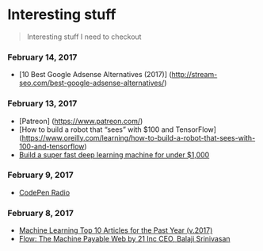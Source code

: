 # Interesting stuff

> Interesting stuff I need to checkout



### February 14, 2017

- [10 Best Google Adsense Alternatives (2017)] (http://stream-seo.com/best-google-adsense-alternatives/)



### February 13, 2017

- [Patreon] (https://www.patreon.com/)
- [How to build a robot that “sees” with $100 and TensorFlow] (https://www.oreilly.com/learning/how-to-build-a-robot-that-sees-with-100-and-tensorflow)
- [Build a super fast deep learning machine for under $1,000](https://www.oreilly.com/learning/build-a-super-fast-deep-learning-machine-for-under-1000)



### February 9, 2017
- [CodePen Radio](https://blog.codepen.io/radio/) 

### February 8, 2017
- [Machine Learning Top 10 Articles for the Past Year (v.2017)](https://medium.mybridge.co/machine-learning-top-10-of-the-year-v-2017-7552599935c0#.c8hodsbkn) 
- [Flow: The Machine Payable Web by 21 Inc CEO, Balaji Srinivasan](https://www.youtube.com/watch?v=b2pXSyLiijM) 
